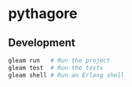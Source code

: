 # pythagore
## Development

```sh
gleam run   # Run the project
gleam test  # Run the tests
gleam shell # Run an Erlang shell
```
